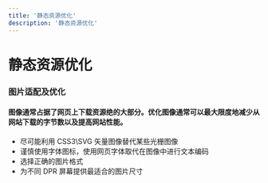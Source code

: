 ```yaml
---
title: '静态资源优化'
description: '静态资源优化'
---
```


# 静态资源优化




### 图片适配及优化


#### 图像通常占据了网页上下载资源绝的大部分。优化图像通常可以最大限度地减少从网站下载的字节数以及提高网站性能。

- 尽可能利用 CSS3\SVG 矢量图像替代某些光栅图像
- 谨慎使用字体图标，使用网页字体取代在图像中进行文本编码
- 选择正确的图片格式
- 为不同 DPR 屏幕提供最适合的图片尺寸

